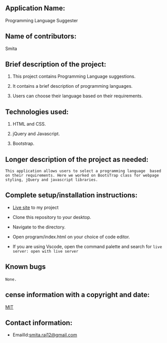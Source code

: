 ## Application Name:

Programming Language Suggester

## Name of contributors:

Smita   

## Brief description of the project:

1. This project contains Programming Language suggestions.

2. It contains a brief description of programming languages.

3. Users can choose their language based on their requirements.

## Technologies used:

1. HTML and CSS.

2. jQuery and Javascript.

3. Bootstrap.
    
## Longer description of the project as needed:

`This application allows users to select a programming language 
based on their requirements. Here we worked on BootsTrap class
for webpage styling, jQuery and javascript libraries.`

## Complete setup/installation instructions:

* [Live site](https://smita-raj12.github.io/Programming-Language-Suggester) to my project

* Clone this repository to your desktop.

* Navigate to the directory.

* Open program/index.html on your choice of code editor.

* If you are using Vscode, open the command palette and search for `live server: open with live server`


## Known bugs

`None.`     

## cense information with a copyright and date:

 [MIT](https://opensource.org/licenses/MIT)

## Contact information:
   
* EmailId:smita.raj12@gmail.com
